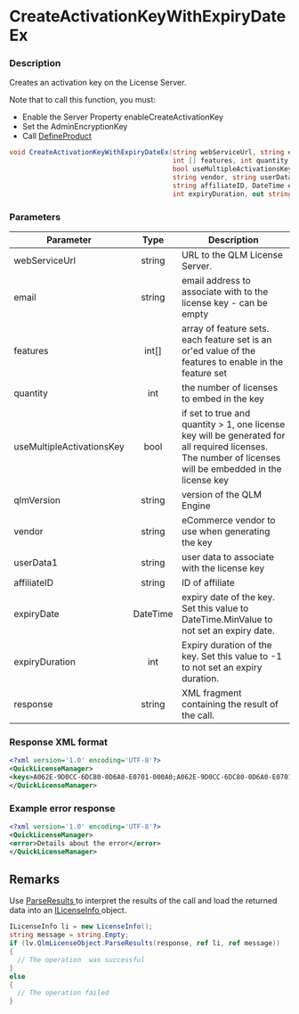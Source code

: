 # CreateActivationKeyWithExpiryDateEx

### Description

Creates an activation key on the License Server.

Note that to call this function, you must:

* Enable the Server Property enableCreateActivationKey
* Set the AdminEncryptionKey
* Call [DefineProduct](https://soraco.readme.io/reference/defineproduct)

```c#
void CreateActivationKeyWithExpiryDateEx(string webServiceUrl, string email, 
                                         int [] features, int quantity, 
                                         bool useMultipleActivationsKey, string qlmVersion, 
                                         string vendor, string userData1, 
                                         string affiliateID, DateTime expiryDate, 
                                         int expiryDuration, out string response)
```

### Parameters

| Parameter                 |   Type   | Description                                                                                                                                              |
| ------------------------- | :------: | -------------------------------------------------------------------------------------------------------------------------------------------------------- |
| webServiceUrl             |  string  | URL to the QLM License Server.                                                                                                                           |
| email                     |  string  | email address to associate with to the license key - can be empty                                                                                        |
| features                  |  int\[]  | array of feature sets. each feature set is an or'ed value of the features to enable in the feature set                                                   |
| quantity                  |    int   | the number of licenses to embed in the key                                                                                                               |
| useMultipleActivationsKey |   bool   | if set to true and quantity > 1, one license key will be generated for all required licenses. The number of licenses will be embedded in the license key |
| qlmVersion                |  string  | version of the QLM Engine                                                                                                                                |
| vendor                    |  string  | eCommerce vendor to use when generating the key                                                                                                          |
| userData1                 |  string  | user data to associate with the license key                                                                                                              |
| affiliateID               |  string  | ID of affiliate                                                                                                                                          |
| expiryDate                | DateTime | expiry date of the key. Set this value to DateTime.MinValue to not set an expiry date.                                                                   |
| expiryDuration            |    int   | Expiry duration of the key. Set this value to -1 to not set an expiry duration.                                                                          |
| response                  |  string  | XML fragment containing the result of the call.                                                                                                          |

### Response XML format

```xml
<?xml version='1.0' encoding='UTF-8'?>
<QuickLicenseManager>
<keys>A062E-9D0CC-6DC80-0D6A0-E0701-000A0;A062E-9D0CC-6DC80-0D6A0-E0701-000A0</keys>
</QuickLicenseManager>
```

### Example error response

```xml
<?xml version='1.0' encoding='UTF-8'?>
<QuickLicenseManager>
<error>Details about the error</error>
</QuickLicenseManager>
```

## Remarks

Use [ParseResults ](https://soraco.readme.io/reference/parseresults)to interpret the results of the call and load the returned data into an [ILicenseInfo ](https://soraco.readme.io/reference/ilicenseinfo)object.

```c#
ILicenseInfo li = new LicenseInfo();
string message = string.Empty;
if (lv.QlmLicenseObject.ParseResults(response, ref li, ref message))
{
  // The operation  was successful	
}
else
{
  // The operation failed
}
```
